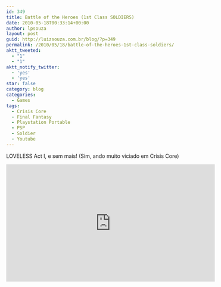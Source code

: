 ```yaml
---
id: 349
title: Battle of the Heroes (1st Class SOLDIERS)
date: 2010-05-18T00:33:14+00:00
author: lpsouza
layout: post
guid: http://luizsouza.com.br/blog/?p=349
permalink: /2010/05/18/battle-of-the-heroes-1st-class-soldiers/
aktt_tweeted:
  - "1"
  - "1"
aktt_notify_twitter:
  - 'yes'
  - 'yes'
star: false
category: blog
categories:
  - Games
tags:
  - Crisis Core
  - Final Fantasy
  - Playstation Portable
  - PSP
  - Soldier
  - Youtube
---
```

LOVELESS Act I, e sem mais! (Sim, ando muito viciado em Crisis Core)

<iframe width="560" height="315" src="https://www.youtube-nocookie.com/embed/1KxjGn30PDA" frameborder="0" allow="accelerometer; autoplay; encrypted-media; gyroscope; picture-in-picture" allowfullscreen></iframe>
